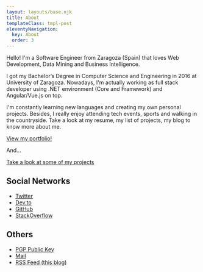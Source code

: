 ```yaml
---
layout: layouts/base.njk
title: About
templateClass: tmpl-post
eleventyNavigation:
  key: About
  order: 3
---
```


Hello! I'm a Software Engineer from Zaragoza (Spain) that loves Web Development, Data Mining and Business Intelligence.

I got my Bachelor’s Degree in Computer Science and Engineering in 2016 at University of Zaragoza. Nowadays, I'm actually working as full stack developer using .NET environment (Core and Framework) and Angular/Vue.js on top.

I'm constantly learning new languages and creating my own personal projects. Besides, I really enjoy attending tech events, sports and walking in the countryside. Take a look at my resume, my list of projects, my blog to know more about me.

[View my portfolio!](https://pirac.es)

And...

<a href="/developments/">Take a look at some of my projects</a>


## Social Networks

- [Twitter](https://twitter.com/piraces_)
- [Dev.to](https://dev.to/piraces)
- [GitHub](https://github.com/piraces)
- [StackOverflow](https://stackoverflow.com/users/4064162/piraces)

## Others

- [PGP Public Key](https://keybase.io/piraces/pgp_keys.asc)
- [Mail](mailto:raul@piraces.dev)
- [RSS Feed (this blog)](https://piraces.dev/feed/feed.xml)
